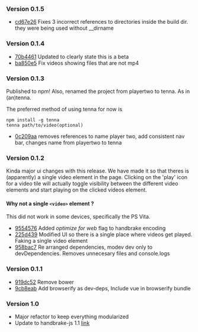 ### Version 0.1.5

- [cd67e26](https://github.com/Dudemullet/tenna/commit/cd67e26bedfe43cf04e14b0b875605e96413ca14) Fixes 3 incorrect references to directories inside the build dir. they were being used without __dirname

### Version 0.1.4

- [70b4461](https://github.com/Dudemullet/tenna/commit/70b4461b3d2ad702ca516ec0e571c41546cf9485) Updated to clearly state this is a beta
- [ba850e5](https://github.com/Dudemullet/tenna/commit/ba850e55af1372dc3024db6650aed4e96ef251e0) Fix videos showing files that are not mp4

### Version 0.1.3

Published to npm! Also, renamed the project from playertwo to tenna. As in (an)tenna.

The preferred method of using tenna for now is

```
npm install -g tenna
tenna path/to/video(optional)
```

- [0c209aa](https://github.com/Dudemullet/tenna/commit/0c209aa8cefafcdbc8077017ea8baa26f0481655) removes references to name player two, add consistent nav bar, changes name from playertwo to tenna

### Version 0.1.2

Kinda major ui changes with this release. We have made it so that theres is (apparently) a single video element in the page. Clicking on the 'play' icon for a video tile will actually toggle visibility between the different video elements and start playing on the clicked videos element.

#### Why not a single `<video>` element ?
  This did not work in some devices, specifically the PS Vita.

- [9554576](https://github.com/Dudemullet/playertwo/commit/9554576b0ae39342b93e932ae9e32a48205dcf0c) Added *optimize for web* flag to handbrake encoding
- [225d439](https://github.com/Dudemullet/playertwo/commit/225d439f8c179c29e8ede5d66437adb346549a90) Modified UI so there is a single place where videos get played. Faking a single video element
- [958bac7](https://github.com/Dudemullet/playertwo/commit/958bac715dc53c4709957932c10ab19b3775a706) Re arranged dependencies, modev dev only to devDependencies. Removes unnecesary files and console.logs

### Version 0.1.1

- [919dc52](https://github.com/Dudemullet/playertwo/commit/919dc5208f25e861d9294bd1e39095d3717d3e15) Remove bower
- [9cb8eab](https://github.com/Dudemullet/playertwo/commit/9cb8eabb2cbc02a9cba5f1a15004cd2ef9af0080) Add browserify as dev-deps, Include vue in browserify bundle

### Version 1.0

- Major refactor to keep everything modularized
- Update to handbrake-js 1.1 [link](https://github.com/Dudemullet/playertwo/commit/3284049e55f12d06cdd012db1301f83ac2c64e76)
